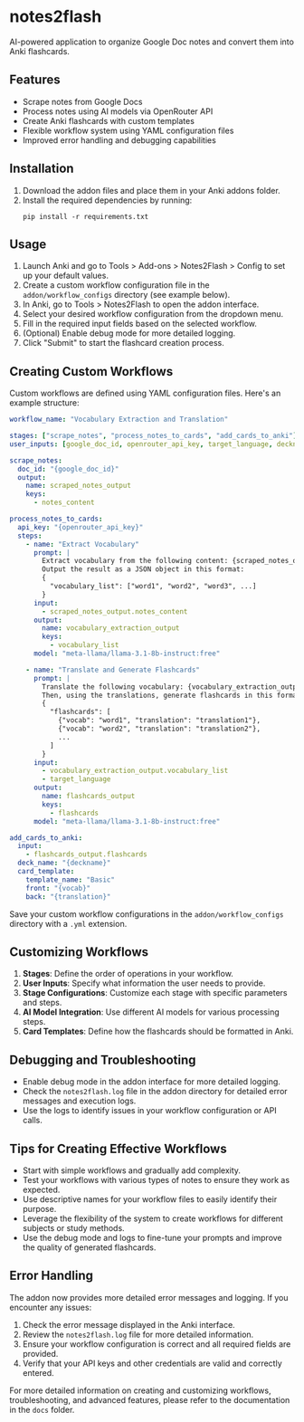 # notes2flash
AI-powered application to organize Google Doc notes and convert them into Anki flashcards.

## Features

- Scrape notes from Google Docs
- Process notes using AI models via OpenRouter API
- Create Anki flashcards with custom templates
- Flexible workflow system using YAML configuration files
- Improved error handling and debugging capabilities

## Installation

1. Download the addon files and place them in your Anki addons folder.
2. Install the required dependencies by running:
   ```
   pip install -r requirements.txt
   ```

## Usage

1. Launch Anki and go to Tools > Add-ons > Notes2Flash > Config to set up your default values.
2. Create a custom workflow configuration file in the `addon/workflow_configs` directory (see example below).
3. In Anki, go to Tools > Notes2Flash to open the addon interface.
4. Select your desired workflow configuration from the dropdown menu.
5. Fill in the required input fields based on the selected workflow.
6. (Optional) Enable debug mode for more detailed logging.
7. Click "Submit" to start the flashcard creation process.

## Creating Custom Workflows

Custom workflows are defined using YAML configuration files. Here's an example structure:

```yaml
workflow_name: "Vocabulary Extraction and Translation"

stages: ["scrape_notes", "process_notes_to_cards", "add_cards_to_anki"]
user_inputs: [google_doc_id, openrouter_api_key, target_language, deckname]

scrape_notes:
  doc_id: "{google_doc_id}"
  output:
    name: scraped_notes_output
    keys:
      - notes_content

process_notes_to_cards:
  api_key: "{openrouter_api_key}"
  steps:
    - name: "Extract Vocabulary"
      prompt: |
        Extract vocabulary from the following content: {scraped_notes_output.notes_content}.
        Output the result as a JSON object in this format:
        {
          "vocabulary_list": ["word1", "word2", "word3", ...]
        }
      input:
        - scraped_notes_output.notes_content
      output:
        name: vocabulary_extraction_output
        keys:
          - vocabulary_list
      model: "meta-llama/llama-3.1-8b-instruct:free"

    - name: "Translate and Generate Flashcards"
      prompt: |
        Translate the following vocabulary: {vocabulary_extraction_output.vocabulary_list} into {target_language}. 
        Then, using the translations, generate flashcards in this format:
        {
          "flashcards": [
            {"vocab": "word1", "translation": "translation1"},
            {"vocab": "word2", "translation": "translation2"},
            ...
          ]
        }
      input:
        - vocabulary_extraction_output.vocabulary_list
        - target_language
      output:
        name: flashcards_output
        keys:
          - flashcards
      model: "meta-llama/llama-3.1-8b-instruct:free"

add_cards_to_anki:
  input:
    - flashcards_output.flashcards
  deck_name: "{deckname}"
  card_template:
    template_name: "Basic"
    front: "{vocab}"
    back: "{translation}"
```

Save your custom workflow configurations in the `addon/workflow_configs` directory with a `.yml` extension.

## Customizing Workflows

1. **Stages**: Define the order of operations in your workflow.
2. **User Inputs**: Specify what information the user needs to provide.
3. **Stage Configurations**: Customize each stage with specific parameters and steps.
4. **AI Model Integration**: Use different AI models for various processing steps.
5. **Card Templates**: Define how the flashcards should be formatted in Anki.

## Debugging and Troubleshooting

- Enable debug mode in the addon interface for more detailed logging.
- Check the `notes2flash.log` file in the addon directory for detailed error messages and execution logs.
- Use the logs to identify issues in your workflow configuration or API calls.

## Tips for Creating Effective Workflows

- Start with simple workflows and gradually add complexity.
- Test your workflows with various types of notes to ensure they work as expected.
- Use descriptive names for your workflow files to easily identify their purpose.
- Leverage the flexibility of the system to create workflows for different subjects or study methods.
- Use the debug mode and logs to fine-tune your prompts and improve the quality of generated flashcards.

## Error Handling

The addon now provides more detailed error messages and logging. If you encounter any issues:

1. Check the error message displayed in the Anki interface.
2. Review the `notes2flash.log` file for more detailed information.
3. Ensure your workflow configuration is correct and all required fields are provided.
4. Verify that your API keys and other credentials are valid and correctly entered.

For more detailed information on creating and customizing workflows, troubleshooting, and advanced features, please refer to the documentation in the `docs` folder.
